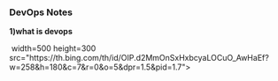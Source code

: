 <h3>DevOps Notes</h3>

 **1)what is devops**
<div>
<img> width=500 height=300 src="https://th.bing.com/th/id/OIP.d2MmOnSxHxbcyaLOCuO_AwHaEf?w=258&h=180&c=7&r=0&o=5&dpr=1.5&pid=1.7">
</div>
